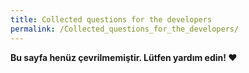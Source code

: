 ```yaml
---
title: Collected questions for the developers
permalink: /Collected_questions_for_the_developers/
---
```


**Bu sayfa henüz çevrilmemiştir. Lütfen yardım edin! ❤**
